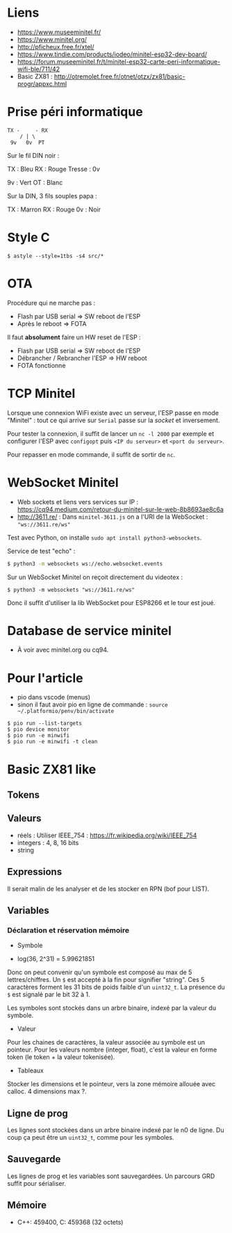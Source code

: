 # Liens

* <https://www.museeminitel.fr/>
* <https://www.minitel.org/>
* <http://pficheux.free.fr/xtel/>
* <https://www.tindie.com/products/iodeo/minitel-esp32-dev-board/>
* <https://forum.museeminitel.fr/t/minitel-esp32-carte-peri-informatique-wifi-ble/711/42>
* Basic ZX81 : <http://otremolet.free.fr/otnet/otzx/zx81/basic-progr/appxc.html>

# Prise péri informatique

```
TX -     - RX
    / | \
 9v   0v  PT
```

Sur le fil DIN noir :

TX : Bleu
RX : Rouge
Tresse : 0v

9v : Vert
OT : Blanc

Sur la DIN, 3 fils souples papa :

TX : Marron
RX : Rouge
0v : Noir

# Style C

```
$ astyle --style=1tbs -s4 src/*
```

# OTA

Procédure qui ne marche pas :

* Flash par USB serial => SW reboot de l'ESP
* Après le reboot => FOTA

Il faut **absolument** faire un HW reset de l'ESP :

* Flash par USB serial => SW reboot de l'ESP
* Débrancher / Rebrancher l'ESP => HW reboot
* FOTA fonctionne

# TCP Minitel

Lorsque une connexion WiFi existe avec un serveur, l'ESP passe en mode "Minitel" :
tout ce qui arrive sur `Serial` passe sur la _socket_ et inversement.

Pour tester la connexion, il suffit de lancer un `nc -l 2000` par exemple et
configurer l'ESP avec `configopt` puis `<IP du serveur>` et `<port du serveur>`.

Pour repasser en mode commande, il suffit de sortir de `nc`.

# WebSocket Minitel

* Web sockets et liens vers services sur IP :
<https://cq94.medium.com/retour-du-minitel-sur-le-web-8b8693ae8c6a>
* <http://3611.re/> : Dans `minitel-3611.js` on a l'URI de la WebSocket :
  `"ws://3611.re/ws"`

Test avec Python, on installe `sudo apt install python3-websockets`.

Service de test "echo" :

```sh
$ python3 -m websockets ws://echo.websocket.events
```

Sur un WebSocket Minitel on reçoit directement du videotex :

```
$ python3 -m websockets "ws://3611.re/ws"
```

Donc il suffit d'utiliser la lib WebSocket pour ESP8266 et le tour est joué.

# Database de service minitel

* À voir avec minitel.org ou cq94.

# Pour l'article

* pio dans vscode (menus)
* sinon il faut avoir pio en ligne de commande : `source ~/.platformio/penv/bin/activate`

```
$ pio run --list-targets
$ pio device monitor
$ pio run -e minwifi
$ pio run -e minwifi -t clean
```

# Basic ZX81 like

## Tokens

## Valeurs

* réels : Utiliser IEEE_754 : <https://fr.wikipedia.org/wiki/IEEE_754>
* integers : 4, 8, 16 bits
* string

## Expressions

Il serait malin de les analyser et de les stocker en RPN (bof pour LIST).

## Variables

### Déclaration et réservation mémoire

* Symbole

- log(36, 2^31) = 5.99621851

Donc on peut convenir qu'un symbole est composé au max de 5 lettres/chiffres. Un
`$` est accepté à la fin pour signifier "string". Ces 5 caractères forment les 31
bits de poids faible d'un `uint32_t`. La présence du `$` est signalé par le bit
32 à 1.

Les symboles sont stockés dans un arbre binaire, indexé par la valeur du
symbole.

* Valeur

Pour les chaines de caractères, la valeur associée au symbole est un
pointeur. Pour les valeurs nombre (integer, float), c'est la valeur en forme
token (le token + la valeur tokenisée).

* Tableaux

Stocker les dimensions et le pointeur, vers la zone mémoire allouée avec calloc.
4  dimensions max ?.


## Ligne de prog

Les lignes sont stockées dans un arbre binaire indexé par le n0 de ligne. Du
coup ça peut être un `uint32_t`, comme pour les symboles.

## Sauvegarde

Les lignes de prog et les variables sont sauvegardées. Un parcours GRD suffit
pour sérialiser.


## Mémoire

* C++: 459400, C: 459368 (32 octets)
